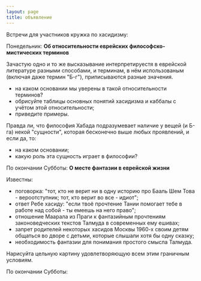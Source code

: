 ```yaml
---
layout: page
title: объявление
---
```


Встречи для участников кружка по хасидизму:

Понедельник: **Об относительности еврейских философско-мистических терминов**

Зачастую одно и то же высказывание интерпретируестя в еврейской литературе разными
способами, и терминам, в нём использованым (включая даже термин "Б-г"),
приписываются разные значения.
- на каком основании мы уверены в такой относительности терминов? 
- обрисуйте таблицы основных понятий хасидизма и каббалы с учётом этой относительности;
- приведите примеры.

Правда ли, что философия Хабада подразумевает наличие у вещей (и Б-га) некой
"сущности", которая бесконечно выше любых проявлений, и если да, то:
 - на каком основании;
 - какую роль эта сущность играет в философии?


По окончании Субботы: **О месте фантазии в еврейской жизни**

Известны:
- поговорка: "тот, кто не верит ни в одну историю про Бааль Шем Това - вероотступник;
тот, кто верит во все - идиот";
- ответ Ребе хасиду: "если твоё прочтение Тании помогает тебе в работе над собой -
ты емеешь на него право";
- отношение Маарала из Праги к фантазийным прочтениям законоведческих текстов Талмуда
в современных ему ешивах;
- запрет родителей некоторых хасидов Москвы 1960-х своим детям общаться во дворе с
детьми, которые слышали хотя бы одну сказку;
- необходимость фантазии для понимания простого смысла Талмуда.

Нарисуйта цельную картину удовлетворяющую всем этим граничным условиям. 




По окончании Субботы:
